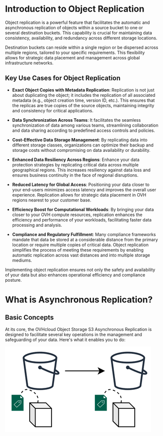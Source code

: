 # Introduction to Object Replication

Object replication is a powerful feature that facilitates the automatic and asynchronous replication of objects within a source bucket to one or several destination buckets. This capability is crucial for maintaining data consistency, availability, and redundancy across different storage locations.

Destination buckets can reside within a single region or be dispersed across multiple regions, tailored to your specific requirements. This flexibility allows for strategic data placement and management across global infrastructure networks.

## Key Use Cases for Object Replication

- **Exact Object Copies with Metadata Replication**: Replication is not just about duplicating the object; it includes the replication of all associated metadata (e.g., object creation time, version ID, etc.). This ensures that the replicas are true copies of the source objects, maintaining integrity and consistency for critical applications.

- **Data Synchronization Across Teams**: It facilitates the seamless synchronization of data among various teams, streamlining collaboration and data sharing according to predefined access controls and policies.

- **Cost-Effective Data Storage Management**: By replicating data into different storage classes, organizations can optimize their backup and storage costs without compromising on data availability or durability.

- **Enhanced Data Resiliency Across Regions**: Enhance your data protection strategies by replicating critical data across multiple geographical regions. This increases resiliency against data loss and ensures business continuity in the face of regional disruptions.

- **Reduced Latency for Global Access**: Positioning your data closer to your end-users minimizes access latency and improves the overall user experience. Replication allows for strategic data placement in OVH regions nearest to your customer base.

- **Efficiency Boost for Computational Workloads**: By bringing your data closer to your OVH compute resources, replication enhances the efficiency and performance of your workloads, facilitating faster data processing and analysis.

- **Compliance and Regulatory Fulfillment**: Many compliance frameworks mandate that data be stored at a considerable distance from the primary location or require multiple copies of critical data. Object replication simplifies the process of meeting these requirements by enabling automatic replication across vast distances and into multiple storage mediums.

Implementing object replication ensures not only the safety and availability of your data but also enhances operational efficiency and compliance posture.

# What is Asynchronous Replication?

## Basic Concepts

At its core, the OVHcloud Object Storage S3 Asynchronous Replication is designed to facilitate several key operations in the management and safeguarding of your data. Here's what it enables you to do:

![Schema 1](images/1.png)


